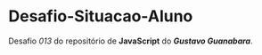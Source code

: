# Desafio-Situacao-Aluno
 Desafio _013_ do repositório de **JavaScript** do **_Gustavo Guanabara_**.
